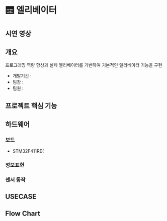 # 🛗 엘리베이터 


## 시연 영상


## 개요 
프로그래밍 역량 향상과 실제 엘리베이터를 기반하여 기본적인 엘리베이터 기능을 구현


- 개발기간 :
- 팀장 :
- 팀원 :

## 프로젝트 핵심 기능


## 하드웨어


### 보드
- STM32F411RE(

### 정보표현


### 센서 동작


## USECASE


## Flow Chart
